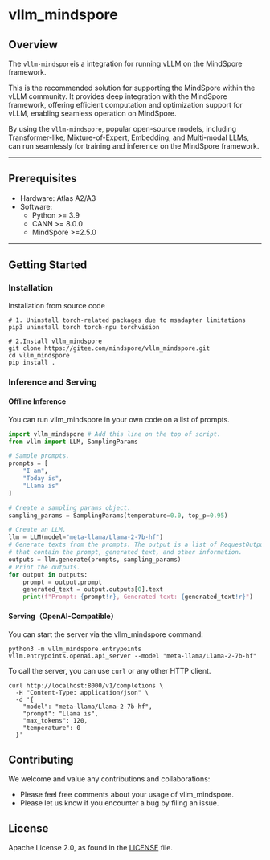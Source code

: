 # vllm_mindspore

## Overview

The `vllm-mindspore`is a integration for running vLLM on the MindSpore framework.

This  is the recommended solution for supporting the MindSpore  within the vLLM community. It provides deep integration with the MindSpore framework, offering efficient computation and optimization support for vLLM, enabling seamless operation on MindSpore.

By using the `vllm-mindspore`, popular open-source models, including Transformer-like, Mixture-of-Expert, Embedding, and Multi-modal LLMs, can run seamlessly for training and inference on the MindSpore framework.

---

## Prerequisites

- Hardware: Atlas A2/A3
- Software:
  - Python >= 3.9
  - CANN >= 8.0.0
  - MindSpore >=2.5.0

---

## Getting Started

### Installation

Installation from source code

```shell
# 1. Uninstall torch-related packages due to msadapter limitations
pip3 uninstall torch torch-npu torchvision 

# 2.Install vllm_mindspore
git clone https://gitee.com/mindspore/vllm_mindspore.git
cd vllm_mindspore
pip install .
```

### Inference and Serving

#### Offline Inference

You can run vllm_mindspore in your own code on a list of prompts.

```python
import vllm_mindspore # Add this line on the top of script.
from vllm import LLM, SamplingParams

# Sample prompts.
prompts = [
    "I am",
    "Today is",
    "Llama is"
]

# Create a sampling params object.
sampling_params = SamplingParams(temperature=0.0, top_p=0.95)

# Create an LLM.
llm = LLM(model="meta-llama/Llama-2-7b-hf")
# Generate texts from the prompts. The output is a list of RequestOutput objects
# that contain the prompt, generated text, and other information.
outputs = llm.generate(prompts, sampling_params)
# Print the outputs.
for output in outputs:
    prompt = output.prompt
    generated_text = output.outputs[0].text
    print(f"Prompt: {prompt!r}, Generated text: {generated_text!r}")
```

#### Serving（OpenAI-Compatible）

You can start the server via the vllm_mindspore command:

`python3 -m vllm_mindspore.entrypoints vllm.entrypoints.openai.api_server --model "meta-llama/Llama-2-7b-hf"`

To call the server, you can use `curl` or any other HTTP client.

```shell
curl http://localhost:8000/v1/completions \
  -H "Content-Type: application/json" \
  -d '{
    "model": "meta-llama/Llama-2-7b-hf",
    "prompt": "Llama is",
    "max_tokens": 120,
    "temperature": 0
  }'
```



## Contributing

We welcome and value any contributions and collaborations:

- Please feel free comments about your usage of vllm_mindspore.
- Please let us know if you encounter a bug by filing an issue.



## License

Apache License 2.0, as found in the [LICENSE](https://gitee.com/mindspore/vllm_mindspore/blob/master/LICENSE) file.
